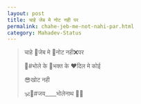 ```yaml
---
layout: post
title: चाहे जेब मे नोट नही पर
permalink: chahe-jeb-me-not-nahi-par.html
category: Mahadev-Status
---
```

> चाहे 👖जेब मे 💸नोट नही❌पर
> 
> 🔱#भोले के 🙏भक्त के ❤दिल मे कोई 
> 
> 😎खोट नही
> 
> 🕉🐂#जय____भोलेनाथ 🌿🐍
